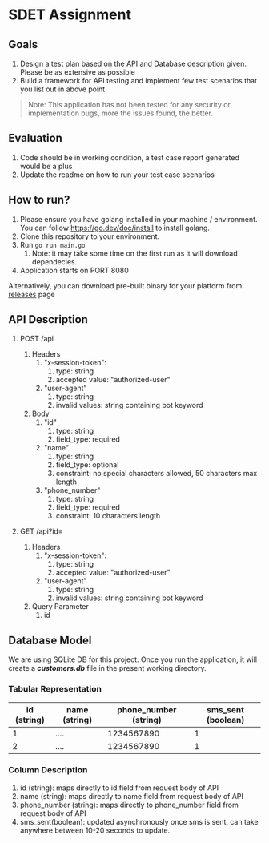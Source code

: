 # SDET Assignment

## Goals
1. Design a test plan based on the API and Database description given. Please be as extensive as possible
2. Build a framework for API testing and implement few test scenarios that you list out in above point

> Note: This application has not been tested for any security or implementation bugs, more the issues found, the better.

## Evaluation
1. Code should be in working condition, a test case report generated would be a plus
2. Update the readme on how to run your test case scenarios

## How to run?
1. Please ensure you have golang installed in your machine / environment. You can follow https://go.dev/doc/install to install golang.
2. Clone this repository to your environment.
3. Run ```go run main.go```
   1. Note: it may take some time on the first run as it will download dependecies.
4. Application starts on PORT 8080

Alternatively, you can download pre-built binary for your platform from [releases](https://github.com/abhishek-pingsafe/sdet-assignment/releases/tag/v0.0.1) page

## API Description

1. POST /api
   1. Headers
      1. "x-session-token":
         1. type: string
         2. accepted value: "authorized-user"
      2. "user-agent"
         1. type: string
         2. invalid values: string containing bot keyword
   2. Body
      1. "id"
         1. type: string
         2. field_type: required
      2. "name"
         1. type: string
         2. field_type: optional
         3. constraint: no special characters allowed, 50 characters max length
      3. "phone_number"
         1. type: string
         2. field_type: required
         3. constraint: 10 characters length

2. GET /api?id=<customer-id>
   1. Headers
      1. "x-session-token":
         1. type: string
         2. accepted value: "authorized-user"
      2. "user-agent"
         1. type: string
         2. invalid values: string containing bot keyword
   2. Query Parameter
      1. id

## Database Model
We are using SQLite DB for this project. Once you run the application, it will create a **_customers.db_** file in the present working directory.

### Tabular Representation

| id (string) | name (string) | phone_number (string) | sms_sent (boolean) |
|-------------|---------------|-----------------------|--------------------|
| 1           | ....          | 1234567890            | 1                  |
| 2           | ....          | 1234567890            | 1                  |

### Column Description
1. id (string): maps directly to id field from request body of API
2. name (string): maps directly to name field from request body of API
3. phone_number (string): maps directly to phone_number field from request body of API
4. sms_sent(boolean): updated asynchronously once sms is sent, can take anywhere between 10-20 seconds to update.
